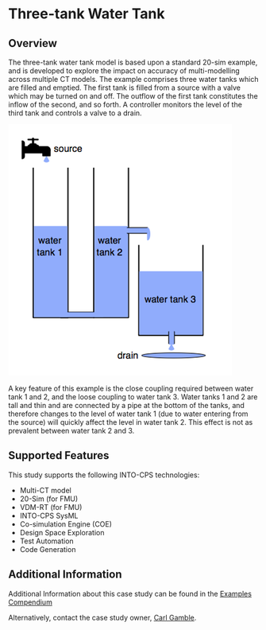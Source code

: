 #  Three-tank Water Tank

## Overview


The three-tank water tank model is based upon a standard 20-sim example, and is developed to explore the impact on accuracy of multi-modelling across multiple CT models. The example comprises three water tanks which are filled and emptied. The first tank is filled from a source with a valve which may be turned on and off. The outflow of the first tank constitutes the inflow of the second, and so forth. A controller monitors the level of the third tank and controls a valve to a drain.

![Three-tank Water Tank](resources/ttwt_overview.png)


A key feature of this example is the close coupling required between water tank 1 and 2, and the loose coupling to water tank 3. Water tanks 1 and 2 are tall and thin and are connected by a pipe at the bottom of the tanks, and therefore changes to the level of water tank 1 (due to water entering from the source) will quickly affect the level in water tank 2. This effect is not as prevalent between water tank 2 and 3.


## Supported Features
This study supports the following INTO-CPS technologies:

* Multi-CT model
* 20-Sim (for FMU)
* VDM-RT (for FMU)
* INTO-CPS SysML  
* Co-simulation Engine (COE)
* Design Space Exploration
* Test Automation
* Code Generation

## Additional Information
Additional Information about this case study can be found in the [Examples Compendium](http://projects.au.dk/fileadmin/D3.5_Examples_Compendium_2.pdf#page=14)

Alternatively, contact the case study owner, [Carl Gamble](mailto:carl.gamble@ncl.ac.uk).
